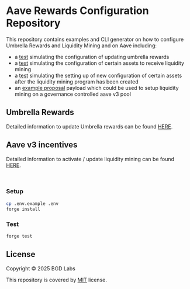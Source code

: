 # Aave Rewards Configuration Repository

This repository contains examples and CLI generator on how to configure Umbrella Rewards and Liquidity Mining and on Aave including:

- a [test](./tests/UmbrellaRewardsTestBaseSep.t.sol) simulating the configuration of updating umbrella rewards
- a [test](./tests/EmissionTestOpOptimism.t.sol) simulating the configuration of certain assets to receive liquidity mining
- a [test](./tests/EmissionConfigurationTestMATICXPolygon.t.sol) simulating the setting up of new configuration of certain assets after the liquidity mining program has been created
- an [example proposal](./src/contracts/AddEmissionAdminPayload.sol) payload which could be used to setup liquidity mining on a governance controlled aave v3 pool

## Umbrella Rewards

Detailed information to update Umbrella rewards can be found [HERE](./docs/UmbrellaRewards.md).

## Aave v3 incentives

Detailed information to activate / update liquidity mining can be found [HERE](./docs/AaveV3Incentives.md).

<br/>

### Setup

```sh
cp .env.example .env
forge install
```

### Test

```sh
forge test
```

## License

Copyright © 2025 BGD Labs

This repository is covered by [MIT](./LICENSE) license.
